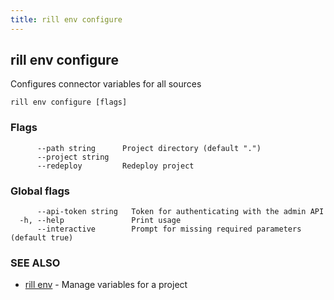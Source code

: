 ```yaml
---
title: rill env configure
---
```

## rill env configure

Configures connector variables for all sources

```
rill env configure [flags]
```

### Flags

```
      --path string      Project directory (default ".")
      --project string   
      --redeploy         Redeploy project
```

### Global flags

```
      --api-token string   Token for authenticating with the admin API
  -h, --help               Print usage
      --interactive        Prompt for missing required parameters (default true)
```

### SEE ALSO

* [rill env](env.md)	 - Manage variables for a project

